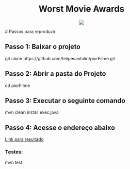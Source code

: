 <h1 align="center"> Worst Movie Awards </h1>

<p align="center">
<img src="http://img.shields.io/static/v1?label=STATUS&message=EM%20DESENVOLVIMENTO&color=GREEN&style=for-the-badge"/>
</p>
# Passos para reproduzir

<h2>Passo 1: Baixar o projeto</h2>
git clone https://github.com/felipesantolin/piorFilme.git

<h2>Passo 2: Abrir a pasta do Projeto</h2>
cd piorFilme

<h2>Passo 3: Executar o seguinte comando</h2>

mvn clean install exec:java

<h2>Passo 4: Acesse o endereço abaixo</h2>
<a href="http://localhost:8080/producers/minmaxwinnerinterval">Link para resultado</a>

<h3>Testes:</h3>
mvn test
